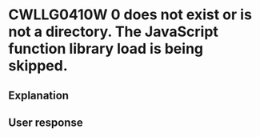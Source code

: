 # CWLLG0410W 0 does not exist or is not a directory. The JavaScript function library load is being skipped.

## Explanation

## User response